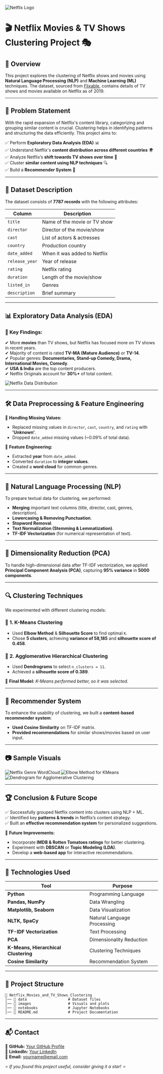   ![Netflix Logo](https://upload.wikimedia.org/wikipedia/commons/7/75/Netflix_icon.svg)

# 🎬 Netflix Movies & TV Shows Clustering Project 🎭

## 📌 Overview
This project explores the clustering of Netflix shows and movies using **Natural Language Processing (NLP)** and **Machine Learning (ML)** techniques. The dataset, sourced from [Flixable](https://www.flixable.com/), contains details of TV shows and movies available on Netflix as of 2019.

---
## 🚀 Problem Statement
With the rapid expansion of Netflix's content library, categorizing and grouping similar content is crucial. Clustering helps in identifying patterns and structuring the data efficiently. This project aims to:

✅ Perform **Exploratory Data Analysis (EDA)** 📊  
✅ Understand Netflix's **content distribution across different countries** 🌍  
✅ Analyze Netflix’s **shift towards TV shows over time** 📅  
✅ Cluster **similar content using NLP techniques** 🔍  
✅ Build a **Recommender System** 🤖  

---
## 📂 Dataset Description
The dataset consists of **7787 records** with the following attributes:

| Column | Description |
|---|---|
| `title` | Name of the movie or TV show |
| `director` | Director of the movie/show |
| `cast` | List of actors & actresses |
| `country` | Production country |
| `date_added` | When it was added to Netflix |
| `release_year` | Year of release |
| `rating` | Netflix rating |
| `duration` | Length of the movie/show |
| `listed_in` | Genres |
| `description` | Brief summary |

---
## 📊 Exploratory Data Analysis (EDA)

### 🔹 Key Findings:
✔ More **movies** than TV shows, but Netflix has focused more on TV shows in recent years.  
✔ Majority of content is rated **TV-MA (Mature Audience)** or **TV-14**.  
✔ Popular genres: **Documentaries, Stand-up Comedy, Drama, International Movies, Comedy**.  
✔ **USA & India** are the top content producers.  
✔ Netflix Originals account for **30%+** of total content.  

![Netflix Data Distribution](https://www.example.com/netflix_data_distribution.png)  

---
## 🛠 Data Preprocessing & Feature Engineering

📌 **Handling Missing Values:**
- Replaced missing values in `director`, `cast`, `country`, and `rating` with **'Unknown'**.
- Dropped `date_added` missing values (~0.09% of total data).

📌 **Feature Engineering:**
- Extracted **year** from `date_added`.
- Converted `duration` to **integer values**.
- Created a **word cloud** for common genres.

---
## 📝 Natural Language Processing (NLP)
To prepare textual data for clustering, we performed:

- **Merging** important text columns (title, director, cast, genres, description).
- **Lowercasing & Removing Punctuation**.
- **Stopword Removal**.
- **Text Normalization (Stemming & Lemmatization)**.
- **TF-IDF Vectorization** (for numerical representation of text).

---
## 🔢 Dimensionality Reduction (PCA)
To handle high-dimensional data after TF-IDF vectorization, we applied **Principal Component Analysis (PCA)**, capturing **95% variance** in **5000 components**.

---
## 🔍 Clustering Techniques
We experimented with different clustering models:

### 🎯 **1. K-Means Clustering**
- Used **Elbow Method** & **Silhouette Score** to find optimal `K`.
- Chose **5 clusters**, achieving **variance of 58,185** and **silhouette score of 0.458**.

### 🎯 **2. Agglomerative Hierarchical Clustering**
- Used **Dendrograms** to select `n_clusters = 11`.
- Achieved a **silhouette score of 0.389**.

📌 **Final Model:** *K-Means performed better, so it was selected.*

---
## 🎯 Recommender System
To enhance the usability of clustering, we built a **content-based recommender system**:
- **Used Cosine Similarity** on TF-IDF matrix.
- **Provided recommendations** for similar shows/movies based on user input.

---
## 📷 Sample Visuals
![Netflix Genre WordCloud](https://www.example.com/netflix_wordcloud.png)
![Elbow Method for KMeans](https://www.example.com/kmeans_elbow.png)
![Dendrogram for Agglomerative Clustering](https://www.example.com/dendrogram.png)

---
## 🏆 Conclusion & Future Scope
✅ Successfully grouped Netflix content into clusters using NLP + ML.  
✅ Identified key **patterns & trends** in Netflix’s content strategy.  
✅ Built an **effective recommendation system** for personalized suggestions.  

🔮 **Future Improvements:**
- Incorporate **IMDB & Rotten Tomatoes ratings** for better clustering.
- Experiment with **DBSCAN** or **Topic Modeling (LDA)**.
- Develop a **web-based app** for interactive recommendations.

---
## 📜 Technologies Used
| Tool | Purpose |
|---|---|
| **Python** | Programming Language |
| **Pandas, NumPy** | Data Wrangling |
| **Matplotlib, Seaborn** | Data Visualization |
| **NLTK, SpaCy** | Natural Language Processing |
| **TF-IDF Vectorization** | Text Processing |
| **PCA** | Dimensionality Reduction |
| **K-Means, Hierarchical Clustering** | Clustering Techniques |
| **Cosine Similarity** | Recommendation System |

---
## 📌 Project Structure
```
📂 Netflix_Movies_and_TV_Shows_Clustering
│── 📁 data                   # Dataset files
│── 📁 images                 # Visuals and plots
│── 📁 notebooks              # Jupyter Notebooks
│── 📄 README.md              # Project Documentation
```

---
## 📬 Contact
🔗 **GitHub:** [Your GitHub Profile](https://github.com/yourusername)  
💼 **LinkedIn:** [Your LinkedIn](https://www.linkedin.com/in/yourname/)  
📧 **Email:** yourname@email.com  

⭐ *If you found this project useful, consider giving it a star! ⭐*
